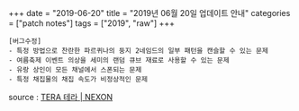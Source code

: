 +++
date = "2019-06-20"
title = "2019년 06월 20일 업데이트 안내"
categories = ["patch notes"]
tags = ["2019", "raw"]
+++

```
[버그수정]
- 특정 방법으로 찬란한 파르퀴나의 둥지 2네임드의 일부 패턴을 캔슬할 수 있는 문제
- 여름축제 이벤트 의상을 세미의 랜덤 큐브 재료로 사용할 수 있는 문제
- 유랑 상인이 모든 채널에서 스폰되는 문제
- 특정 채집물의 채집 속도가 비정상적인 문제
```

source : [TERA 테라 | NEXON](http://tera.nexon.com/news/update/view.aspx?n4articlesn=397)

